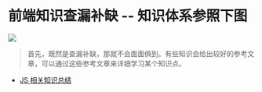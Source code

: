 # 前端知识查漏补缺 -- 知识体系参照下图

![](https://s2.ax1x.com/2019/02/25/kI8xr8.md.png)

> 首先，既然是查漏补缺，那就不会面面俱到。有些知识会给出较好的参考文章，可以通过这些参考文章来详细学习某个知识点。

- [JS 相关知识总结](https://github.com/liuyib/study-note/blob/master/Summary/JS-summary.md)
